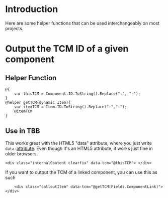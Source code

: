# Introduction #

Here are some helper functions that can be used interchangeably on most projects.

# Output the TCM ID of a given component #

## Helper Function ##
```
@{
    var thisTCM = Component.ID.ToString().Replace(":", "-");
}
@helper getTCM(dynamic Item){
	var itemTCM = Item.ID.ToString().Replace(":","-");
	@itemTCM
}

```
## Use in TBB ##
This works great with the HTML5 "data" attribute, where you just write `data-`[attribute](custom.md). Even though it's an HTML5 attribute, it works just fine in older browsers.

```
<div class="internalContent clearfix" data-tcm="@thisTCM"> </div>
```

If you want to output the TCM of a linked component, you can use this as such
```
	<div class="calloutItem" data-tcm="@getTCM(Fields.ComponentLink)"></div>
```